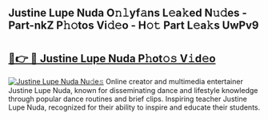 ## Justine Lupe Nuda O𝚗𝚕yf𝚊ns L𝚎a𝚔ed N𝚞𝚍es - Part-nkZ P𝚑𝚘tos Vi𝚍𝚎o - H𝚘𝚝 Part L𝚎a𝚔s UwPv9

# <h2><a href="http://kf9l51y.oniu.top/?m=Justine+Lupe+Nuda">🔗👉 🔴 Justine Lupe Nuda P𝚑ot𝚘𝚜 V𝚒d𝚎o</a></h2>

[![Justine Lupe Nuda Nu𝚍e𝚜](https://i.imgur.com/0qMVB7G.gif)](http://kf9l51y.oniu.top/?m=Justine+Lupe+Nuda)
Online creator and multimedia entertainer Justine Lupe Nuda, known for disseminating dance and lifestyle knowledge through popular dance routines and brief clips. Inspiring teacher Justine Lupe Nuda, recognized for their ability to inspire and educate their students.  
